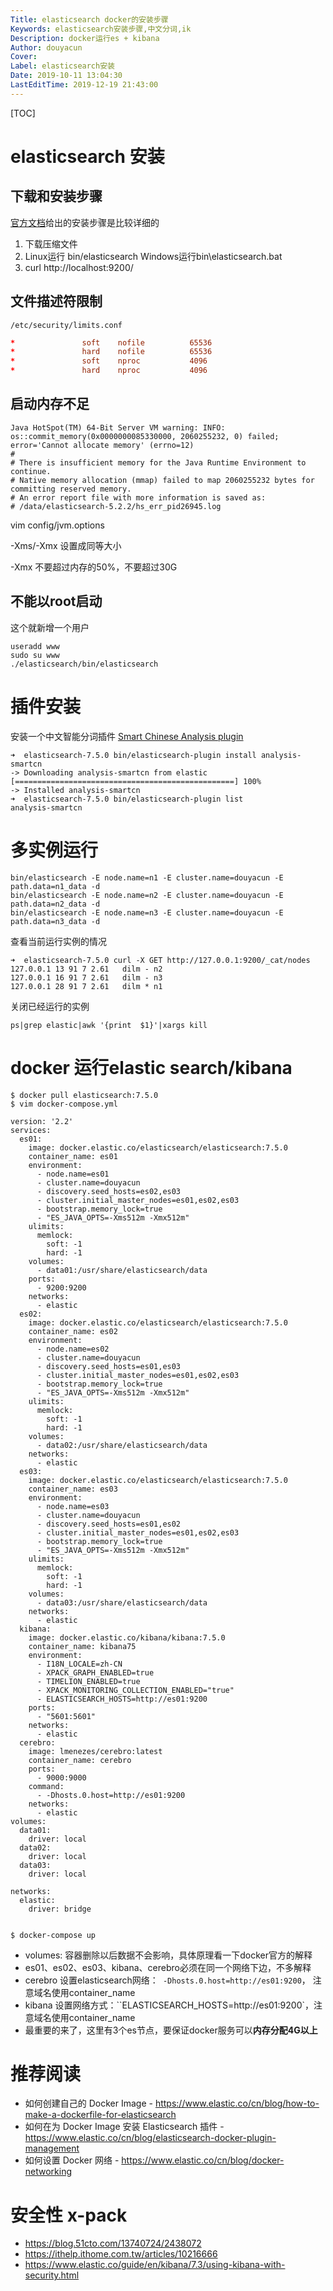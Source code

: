 ```yaml
---
Title: elasticsearch docker的安装步骤
Keywords: elasticsearch安装步骤,中文分词,ik
Description: docker运行es + kibana
Author: douyacun
Cover: 
Label: elasticsearch安装
Date: 2019-10-11 13:04:30
LastEditTime: 2019-12-19 21:43:00
---
```


[TOC]

# elasticsearch 安装

## 下载和安装步骤

[官方文档](https://www.elastic.co/cn/downloads/elasticsearch)给出的安装步骤是比较详细的 

1. 下载压缩文件
2. Linux运行 bin/elasticsearch Windows运行bin\elasticsearch.bat
3. curl http://localhost:9200/

## 文件描述符限制
`/etc/security/limits.conf`

```conf
*               soft    nofile          65536
*               hard    nofile          65536
*               soft    nproc           4096
*               hard    nproc           4096
```
## 启动内存不足
```
Java HotSpot(TM) 64-Bit Server VM warning: INFO: os::commit_memory(0x0000000085330000, 2060255232, 0) failed; error='Cannot allocate memory' (errno=12)
#
# There is insufficient memory for the Java Runtime Environment to continue.
# Native memory allocation (mmap) failed to map 2060255232 bytes for committing reserved memory.
# An error report file with more information is saved as:
# /data/elasticsearch-5.2.2/hs_err_pid26945.log
```
vim config/jvm.options

-Xms/-Xmx 设置成同等大小

-Xmx 不要超过内存的50%，不要超过30G

## 不能以root启动
这个就新增一个用户
```
useradd www
sudo su www
./elasticsearch/bin/elasticsearch
```

# 插件安装

安装一个中文智能分词插件 [Smart Chinese Analysis plugin](https://www.elastic.co/guide/en/elasticsearch/plugins/current/analysis-smartcn.html#analysis-smartcn)

```shell
➜  elasticsearch-7.5.0 bin/elasticsearch-plugin install analysis-smartcn
-> Downloading analysis-smartcn from elastic
[=================================================] 100%
-> Installed analysis-smartcn
➜  elasticsearch-7.5.0 bin/elasticsearch-plugin list
analysis-smartcn
```

# 多实例运行

```shell
bin/elasticsearch -E node.name=n1 -E cluster.name=douyacun -E path.data=n1_data -d
bin/elasticsearch -E node.name=n2 -E cluster.name=douyacun -E path.data=n2_data -d
bin/elasticsearch -E node.name=n3 -E cluster.name=douyacun -E path.data=n3_data -d
```

查看当前运行实例的情况	

```shell
➜  elasticsearch-7.5.0 curl -X GET http://127.0.0.1:9200/_cat/nodes
127.0.0.1 13 91 7 2.61   dilm - n2
127.0.0.1 16 91 7 2.61   dilm - n3
127.0.0.1 28 91 7 2.61   dilm * n1
```

关闭已经运行的实例

```shell
ps|grep elastic|awk '{print  $1}'|xargs kill
```

# docker 运行elastic search/kibana

```shell
$ docker pull elasticsearch:7.5.0
$ vim docker-compose.yml

version: '2.2'
services:
  es01:
    image: docker.elastic.co/elasticsearch/elasticsearch:7.5.0
    container_name: es01
    environment:
      - node.name=es01
      - cluster.name=douyacun
      - discovery.seed_hosts=es02,es03
      - cluster.initial_master_nodes=es01,es02,es03
      - bootstrap.memory_lock=true
      - "ES_JAVA_OPTS=-Xms512m -Xmx512m"
    ulimits:
      memlock:
        soft: -1
        hard: -1
    volumes:
      - data01:/usr/share/elasticsearch/data
    ports:
      - 9200:9200
    networks:
      - elastic
  es02:
    image: docker.elastic.co/elasticsearch/elasticsearch:7.5.0
    container_name: es02
    environment:
      - node.name=es02
      - cluster.name=douyacun
      - discovery.seed_hosts=es01,es03
      - cluster.initial_master_nodes=es01,es02,es03
      - bootstrap.memory_lock=true
      - "ES_JAVA_OPTS=-Xms512m -Xmx512m"
    ulimits:
      memlock:
        soft: -1
        hard: -1
    volumes:
      - data02:/usr/share/elasticsearch/data
    networks:
      - elastic
  es03:
    image: docker.elastic.co/elasticsearch/elasticsearch:7.5.0
    container_name: es03
    environment:
      - node.name=es03
      - cluster.name=douyacun
      - discovery.seed_hosts=es01,es02
      - cluster.initial_master_nodes=es01,es02,es03
      - bootstrap.memory_lock=true
      - "ES_JAVA_OPTS=-Xms512m -Xmx512m"
    ulimits:
      memlock:
        soft: -1
        hard: -1
    volumes:
      - data03:/usr/share/elasticsearch/data
    networks:
      - elastic
  kibana:
    image: docker.elastic.co/kibana/kibana:7.5.0
    container_name: kibana75
    environment:
      - I18N_LOCALE=zh-CN
      - XPACK_GRAPH_ENABLED=true
      - TIMELION_ENABLED=true
      - XPACK_MONITORING_COLLECTION_ENABLED="true"
      - ELASTICSEARCH_HOSTS=http://es01:9200
    ports:
      - "5601:5601"
    networks:
      - elastic
  cerebro:
    image: lmenezes/cerebro:latest
    container_name: cerebro
    ports:
      - 9000:9000
    command:
      - -Dhosts.0.host=http://es01:9200
    networks:
      - elastic 
volumes:
  data01:
    driver: local
  data02:
    driver: local
  data03:
    driver: local

networks:
  elastic:
    driver: bridge

    
$ docker-compose up
```

- volumes: 容器删除以后数据不会影响，具体原理看一下docker官方的解释
- es01、es02、es03、kibana、cerebro必须在同一个网络下边，不多解释
- cerebro 设置elasticsearch网络：` -Dhosts.0.host=http://es01:9200`， 注意域名使用container_name
- kibana 设置网络方式：``ELASTICSEARCH_HOSTS=http://es01:9200`，注意域名使用container_name
- 最重要的来了，这里有3个es节点，要保证docker服务可以**内存分配4G以上**

# 推荐阅读

-   如何创建自己的 Docker Image - https://www.elastic.co/cn/blog/how-to-make-a-dockerfile-for-elasticsearch
-   如何在为 Docker Image 安装 Elasticsearch 插件 - https://www.elastic.co/cn/blog/elasticsearch-docker-plugin-management
-   如何设置 Docker 网络 - https://www.elastic.co/cn/blog/docker-networking



# 安全性 x-pack

- https://blog.51cto.com/13740724/2438072
- https://ithelp.ithome.com.tw/articles/10216666
- https://www.elastic.co/guide/en/kibana/7.3/using-kibana-with-security.html